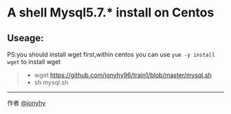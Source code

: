 # A shell Mysql5.7.* install on Centos
## Useage:
PS:you should install wget first,within centos you can use `yum -y install wget` to install wget
> *  wget https://github.com/jonyhy96/train1/blob/master/mysql.sh
> *  sh mysql.sh
------
作者 [@jonyhy](https://weibo.com/u/5991880963)
